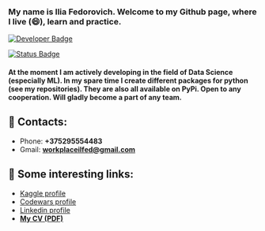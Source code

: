 ### My name is Ilia Fedorovich. Welcome to my Github page, where I live (😄), learn and practice.
[![Developer Badge](https://img.shields.io/badge/developer-@h3xi-blue?style=for-the-badge)](#)

[![Status Badge](https://img.shields.io/badge/Status-Looking%20For%20job-informational?style=for-the-badge)](#)

#### At the moment I am actively developing in the field of Data Science (especially ML). In my spare time I create different packages for python (see my repositories). They are also all available on PyPi. Open to any cooperation. Will gladly become a part of any team.

## 💬 Contacts:
  - Phone: **+375295554483**
  - Gmail: **workplaceilfed@gmail.com**

## 💬 Some interesting links:
  - [Kaggle profile](https://www.kaggle.com/h3xi404)
  - [Codewars profile](https://www.codewars.com/users/h3xi)
  - [Linkedin profile](https://www.linkedin.com/in/alcore/)
  - **[My CV (PDF)](https://rabota.by/resume_converter/Fedorovich%20Ilia.pdf?hash=d57d6b17ff072710db0039ed1f7a6f504b495a&type=pdf&hhtmSource=resume_view)**



<!--
**h3xi/h3xi** is a ✨ _special_ ✨ repository because its `README.md` (this file) appears on your GitHub profile.

Here are some ideas to get you started:

- 🔭 I’m currently working on ...
- 🌱 I’m currently learning ...
- 👯 I’m looking to collaborate on ...
- 🤔 I’m looking for help with ...
- 💬 Ask me about ...
- 📫 How to reach me: ...
- 😄 Pronouns: ...
- ⚡ Fun fact: ...
-->
